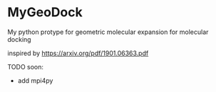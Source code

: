 # MyGeoDock
 My python protype for geometric molecular expansion for molecular docking
 
 inspired by https://arxiv.org/pdf/1901.06363.pdf
 
 TODO soon:
  - add mpi4py
  
